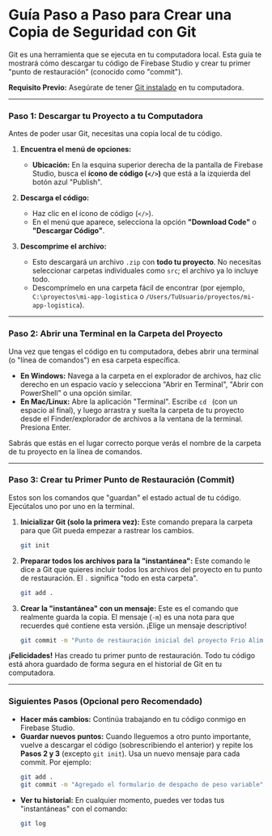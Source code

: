 # Guía Paso a Paso para Crear una Copia de Seguridad con Git

Git es una herramienta que se ejecuta en tu computadora local. Esta guía te mostrará cómo descargar tu código de Firebase Studio y crear tu primer "punto de restauración" (conocido como "commit").

**Requisito Previo:** Asegúrate de tener [Git instalado](https://git-scm.com/downloads) en tu computadora.

---

### Paso 1: Descargar tu Proyecto a tu Computadora

Antes de poder usar Git, necesitas una copia local de tu código.

1.  **Encuentra el menú de opciones:**
    *   **Ubicación:** En la esquina superior derecha de la pantalla de Firebase Studio, busca el **ícono de código (`</>`)** que está a la izquierda del botón azul "Publish".

2.  **Descarga el código:**
    *   Haz clic en el ícono de código (`</>`).
    *   En el menú que aparece, selecciona la opción **"Download Code"** o **"Descargar Código"**.

3.  **Descomprime el archivo:**
    *   Esto descargará un archivo `.zip` con **todo tu proyecto**. No necesitas seleccionar carpetas individuales como `src`; el archivo ya lo incluye todo.
    *   Descomprímelo en una carpeta fácil de encontrar (por ejemplo, `C:\proyectos\mi-app-logistica` o `/Users/TuUsuario/proyectos/mi-app-logistica`).

---

### Paso 2: Abrir una Terminal en la Carpeta del Proyecto

Una vez que tengas el código en tu computadora, debes abrir una terminal (o "línea de comandos") en esa carpeta específica.

*   **En Windows:** Navega a la carpeta en el explorador de archivos, haz clic derecho en un espacio vacío y selecciona "Abrir en Terminal", "Abrir con PowerShell" o una opción similar.
*   **En Mac/Linux:** Abre la aplicación "Terminal". Escribe `cd ` (con un espacio al final), y luego arrastra y suelta la carpeta de tu proyecto desde el Finder/explorador de archivos a la ventana de la terminal. Presiona Enter.

Sabrás que estás en el lugar correcto porque verás el nombre de la carpeta de tu proyecto en la línea de comandos.

---

### Paso 3: Crear tu Primer Punto de Restauración (Commit)

Estos son los comandos que "guardan" el estado actual de tu código. Ejecútalos uno por uno en la terminal.

1.  **Inicializar Git (solo la primera vez):**
    Este comando prepara la carpeta para que Git pueda empezar a rastrear los cambios.
    ```bash
    git init
    ```

2.  **Preparar todos los archivos para la "instantánea":**
    Este comando le dice a Git que quieres incluir todos los archivos del proyecto en tu punto de restauración. El `.` significa "todo en esta carpeta".
    ```bash
    git add .
    ```

3.  **Crear la "instantánea" con un mensaje:**
    Este es el comando que realmente guarda la copia. El mensaje (`-m`) es una nota para que recuerdes qué contiene esta versión. ¡Elige un mensaje descriptivo!
    ```bash
    git commit -m "Punto de restauración inicial del proyecto Frio Alimentaria"
    ```

**¡Felicidades!** Has creado tu primer punto de restauración. Todo tu código está ahora guardado de forma segura en el historial de Git en tu computadora.

---

### Siguientes Pasos (Opcional pero Recomendado)

*   **Hacer más cambios:** Continúa trabajando en tu código conmigo en Firebase Studio.
*   **Guardar nuevos puntos:** Cuando lleguemos a otro punto importante, vuelve a descargar el código (sobrescribiendo el anterior) y repite los **Pasos 2 y 3** (excepto `git init`). Usa un nuevo mensaje para cada commit. Por ejemplo:
    ```bash
    git add .
    git commit -m "Agregado el formulario de despacho de peso variable"
    ```
*   **Ver tu historial:** En cualquier momento, puedes ver todas tus "instantáneas" con el comando:
    ```bash
    git log
    ```
